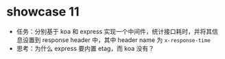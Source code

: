 # showcase 11

+ 任务：分别基于 koa 和 express 实现一个中间件，统计接口耗时，并将其信息设置到 response header 中，其中 header name 为 `x-response-time`
+ 思考：为什么 express 要内置 etag，而 koa 没有？
